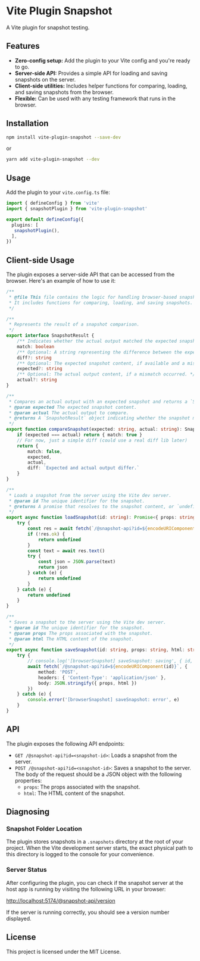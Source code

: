 # Vite Plugin Snapshot

A Vite plugin for snapshot testing.

## Features

-   **Zero-config setup:** Add the plugin to your Vite config and you're ready to go.
-   **Server-side API:** Provides a simple API for loading and saving snapshots on the server.
-   **Client-side utilities:** Includes helper functions for comparing, loading, and saving snapshots from the browser.
-   **Flexible:** Can be used with any testing framework that runs in the browser.

## Installation

```bash
npm install vite-plugin-snapshot --save-dev
```

or

```bash
yarn add vite-plugin-snapshot --dev
```

## Usage

Add the plugin to your `vite.config.ts` file:

```typescript
import { defineConfig } from 'vite'
import { snapshotPlugin } from 'vite-plugin-snapshot'

export default defineConfig({
  plugins: [
   snapshotPlugin(),
  ],
})
```

## Client-side Usage

The plugin exposes a server-side API that can be accessed from the browser. Here's an example of how to use it:

```typescript
/**
 * @file This file contains the logic for handling browser-based snapshot testing.
 * It includes functions for comparing, loading, and saving snapshots.
 */

/**
 * Represents the result of a snapshot comparison.
 */
export interface SnapshotResult {
    /** Indicates whether the actual output matched the expected snapshot. */
    match: boolean
    /** Optional: A string representing the difference between the expected and actual output, if they don't match. */
    diff?: string
    /** Optional: The expected snapshot content, if available and a mismatch occurred. */
    expected?: string
    /** Optional: The actual output content, if a mismatch occurred. */
    actual?: string
}

/**
 * Compares an actual output with an expected snapshot and returns a `SnapshotResult`.
 * @param expected The expected snapshot content.
 * @param actual The actual output to compare.
 * @returns A `SnapshotResult` object indicating whether the snapshot matched and providing diff information if it didn't.
 */
export function compareSnapshot(expected: string, actual: string): SnapshotResult {
    if (expected === actual) return { match: true }
    // For now, just a simple diff (could use a real diff lib later)
    return {
        match: false,
        expected,
        actual,
        diff: `Expected and actual output differ.`
    }
}

/**
 * Loads a snapshot from the server using the Vite dev server.
 * @param id The unique identifier for the snapshot.
 * @returns A promise that resolves to the snapshot content, or `undefined` if the snapshot could not be loaded.
 */
export async function loadSnapshot(id: string): Promise<{ props: string, html: string } | undefined> {
    try {
        const res = await fetch(`/@snapshot-api?id=${encodeURIComponent(id)}`)
        if (!res.ok) {
            return undefined
        }
        const text = await res.text()
        try {
            const json = JSON.parse(text)
            return json
        } catch (e) {
            return undefined
        }
    } catch (e) {
        return undefined
    }
}

/**
 * Saves a snapshot to the server using the Vite dev server.
 * @param id The unique identifier for the snapshot.
 * @param props The props associated with the snapshot.
 * @param html The HTML content of the snapshot.
 */
export async function saveSnapshot(id: string, props: string, html: string): Promise<void> {
    try {
        // console.log('[browserSnapshot] saveSnapshot: saving', { id, props, html })
        await fetch(`/@snapshot-api?id=${encodeURIComponent(id)}`, {
            method: 'POST',
            headers: { 'Content-Type': 'application/json' },
            body: JSON.stringify({ props, html })
        })
    } catch (e) {
        console.error('[browserSnapshot] saveSnapshot: error', e)
    }
}
```

## API

The plugin exposes the following API endpoints:

-   `GET /@snapshot-api?id=<snapshot-id>`: Loads a snapshot from the server.
-   `POST /@snapshot-api?id=<snapshot-id>`: Saves a snapshot to the server. The body of the request should be a JSON object with the following properties:
    -   `props`: The props associated with the snapshot.
    -   `html`: The HTML content of the snapshot.

## Diagnosing

### Snapshot Folder Location

The plugin stores snapshots in a `.snapshots` directory at the root of your project. When the Vite development server starts, the exact physical path to this directory is logged to the console for your convenience.

### Server Status

After configuring the plugin, you can check if the snapshot server at the host app is running by visiting the following URL in your browser:

[http://localhost:5174/@snapshot-api/version](http://localhost:5174/@snapshot-api/version)

If the server is running correctly, you should see a version number displayed.

## License

This project is licensed under the MIT License.